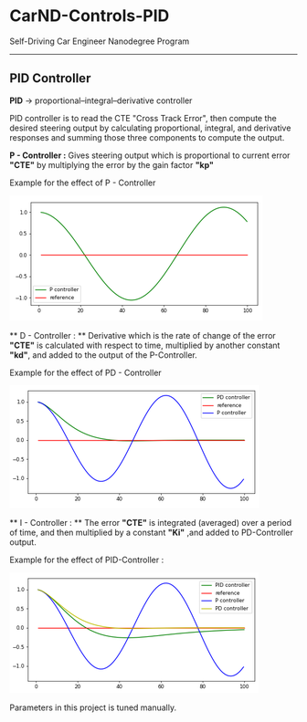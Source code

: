 # CarND-Controls-PID
Self-Driving Car Engineer Nanodegree Program

---

## PID Controller

**PID** -> proportional–integral–derivative controller

PID controller is to read the CTE "Cross Track Error", then compute the desired steering output by calculating proportional, integral, and derivative responses and summing those three components to compute the output.

**P - Controller :**
  Gives steering output which is proportional to current error **"CTE"** by multiplying the error by the gain factor **"kp"**

  Example for the effect of P - Controller


  <img src="img/Pimg.png">


  ** D - Controller : **
    Derivative which is the rate of change of the error **"CTE"** is calculated with respect to time, multiplied by another constant **"kd"**, and added to the output of the P-Controller.

  Example for the effect of PD - Controller

  <img src="img/PDimg.png">

  ** I - Controller : **
    The error **"CTE"** is integrated (averaged) over a period of time, and then multiplied by a constant **"Ki"** ,and added to PD-Controller output.

  Example for the effect of PID-Controller :

  <img src="img/PIDimg.png">

  Parameters in this project is tuned manually.

  
